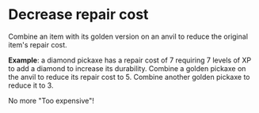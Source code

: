 # Decrease repair cost

Combine an item with its golden version on an anvil to reduce the original item's repair cost.

**Example**: a diamond pickaxe has a repair cost of 7 requiring 7 levels of XP to add a diamond to increase its durability. Combine a golden pickaxe on the anvil to reduce its repair cost to 5. Combine another golden pickaxe to reduce it to 3.

No more "Too expensive"!